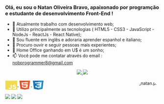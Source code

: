 ### Olá, eu sou o Natan Oliveira Bravo, apaixonado por programção e estudante de desenvolvimento Front-End !

- 🔭 Atualmente trabalho com desenvolvimento web;
- 🌱 Utilizo principalmente as tecnologias ( HTML5 - CSS3 - JavaScript - NodeJs - ReactJs - React Native);
- 👯 Sou fluente em inglês e adoraria aprender espanhol e italiano;
- 🤔 Procuro ouvir e seguir pessoas mais experientes;
- 👯 Home Office ganhando em U$ é um sonho;
- 📫 Você pode me contatar através do email : nobprogrammer8@gmail.com

<div align="center">
  <a href="https://github.com/natanbravo"> 
  <img height="180em" src="https://github-readme-stats.vercel.app/api?username=natanbravo&show_icons=true&theme=dark&include_all_commits=true&count_private=true"/>
  <img height="180em" src="https://github-readme-stats.vercel.app/api/top-langs/?username=natanbravo&layout=compact&langs_count=7&theme=dark"/>
</div>
  
  <div style="display: inline_block"><br>
  <img align="center" alt="Natan-Js" height="30" width="40" src="https://raw.githubusercontent.com/devicons/devicon/master/icons/javascript/javascript-plain.svg">
  <img align="center" alt="Natan-HTML" height="30" width="40" src="https://raw.githubusercontent.com/devicons/devicon/master/icons/html5/html5-original.svg">
  <img align="center" alt="Natan-CSS" height="30" width="40" src="https://raw.githubusercontent.com/devicons/devicon/master/icons/css3/css3-original.svg">
  <img src="https://media-exp1.licdn.com/dms/image/C5622AQFEqEuXgMX7mA/feedshare-shrink_800/0/1642685732087?e=1645660800&v=beta&t=t4Z5EMUibg1PIZWSIxesfMOj3L0DauwRumCNepd5rSU" alt=natan.pic align="right" height="150" style="border-radius:50px;">
</div>
  
  </p>
  
 <div> 
  <a href="https://wa.me/5545999436863" target="_blank"><img src="https://img.shields.io/badge/WhatsApp-25D366?style=for-the-badge&logo=whatsapp&logoColor=white" target="_blank"></a>
  <a href="https://www.instagram.com/natanbravooo/" target="_blank"><img src="https://img.shields.io/badge/-Instagram-%23E4405F?style=for-the-badge&logo=instagram&logoColor=white" target="_blank"></a>
  <a href="https://www.linkedin.com/in/natan-oliveira-bravo-71023822b" target="_blank"><img src="https://img.shields.io/badge/-LinkedIn-%230077B5?style=for-the-badge&logo=linkedin&logoColor=white" target="_blank"></a> 
</div>
